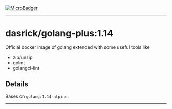 [![MicroBadger][microbadger-image]][microbadger-url]

***

# dasrick/golang-plus:1.14

Official docker image of golang extended with some useful tools like

* zip/unzip
* golint
* golangci-lint

## Details

Bases on `golang:1.14-alpine`.

***

[microbadger-image]: https://images.microbadger.com/badges/image/dasrick/golang-plus:1.14.svg
[microbadger-url]: https://microbadger.com/images/dasrick/golang-plus:1.14
